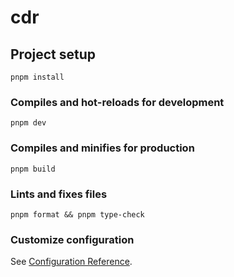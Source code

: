 # cdr

## Project setup
```
pnpm install
```

### Compiles and hot-reloads for development
```
pnpm dev
```

### Compiles and minifies for production
```
pnpm build
```

### Lints and fixes files
```
pnpm format && pnpm type-check
```

### Customize configuration
See [Configuration Reference](https://cli.vuejs.org/config/).
